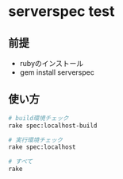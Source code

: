serverspec test
====

## 前提
+ rubyのインストール
+ gem install serverspec

## 使い方
```bash
# build環境チェック
rake spec:localhost-build
```
```bash
# 実行環境チェック
rake spec:localhost
```
```bash
# すべて
rake
```
